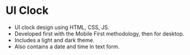 # UI Clock
- UI clock design using HTML, CSS, JS.
- Developed first with the Mobile First methodology, then for desktop.
- Includes a light and dark theme.
- Also contains a date and time in text form.
